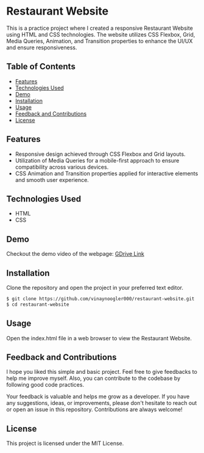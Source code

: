 # Restaurant Website

This is a practice project where I created a responsive Restaurant Website using HTML and CSS technologies. The website utilizes CSS Flexbox, Grid, Media Queries, Animation, and Transition properties to enhance the UI/UX and ensure responsiveness.

## Table of Contents

- [Features](#features)
- [Technologies Used](#technologies-used)
- [Demo](#demo)
- [Installation](#installation)
- [Usage](#usage)
- [Feedback and Contributions](#feedback-and-contributions)
- [License](#license)

## Features

- Responsive design achieved through CSS Flexbox and Grid layouts.
- Utilization of Media Queries for a mobile-first approach to ensure compatibility across various devices.
- CSS Animation and Transition properties applied for interactive elements and smooth user experience.

## Technologies Used

- HTML
- CSS

## Demo

Checkout the demo video of the webpage: [GDrive Link](https://drive.google.com/file/d/1PzDUxxeGNKdpXsUSu2SN_ClIW8H0v0Sx/view?usp=sharing) 

## Installation

Clone the repository and open the project in your preferred text editor.

```bash
$ git clone https://github.com/vinaynoogler000/restaurant-website.git
$ cd restaurant-website
```

## Usage
Open the index.html file in a web browser to view the Restaurant Website.

## Feedback and Contributions

I hope you liked this simple and basic project. Feel free to give feedbacks to help me improve myself. Also, you can contribute to the codebase by following good code practices.

Your feedback is valuable and helps me grow as a developer. If you have any suggestions, ideas, or improvements, please don't hesitate to reach out or open an issue in this repository. Contributions are always welcome!

## License

This project is licensed under the MIT License.
